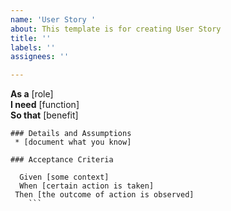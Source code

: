 ```yaml
---
name: 'User Story '
about: This template is for creating User Story
title: ''
labels: ''
assignees: ''

---
```


**As a** [role]  
   **I need** [function]  
    **So that** [benefit]  

    ### Details and Assumptions
     * [document what you know]

    ### Acceptance Criteria 

  ```gherkin
    Given [some context]
    When [certain action is taken]
   Then [the outcome of action is observed]
      ```
